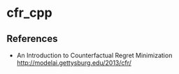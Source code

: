 # cfr_cpp

## References

- An Introduction to Counterfactual Regret Minimization
http://modelai.gettysburg.edu/2013/cfr/